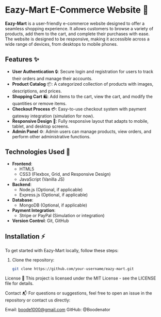 # Eazy-Mart E-Commerce Website 🛒

**Eazy-Mart** is a user-friendly e-commerce website designed to offer a seamless shopping experience. It allows customers to browse a variety of products, add them to the cart, and complete their purchases with ease. The website is designed to be responsive, making it accessible across a wide range of devices, from desktops to mobile phones.

## Features ✨

- **User Authentication** 🔒: Secure login and registration for users to track their orders and manage their accounts.
- **Product Catalog** 📦: A categorized collection of products with images, descriptions, and prices.
- **Shopping Cart** 🛍️: Add items to the cart, view the cart, and modify the quantities or remove items.
- **Checkout Process** 💳: Easy-to-use checkout system with payment gateway integration (simulation for now).
- **Responsive Design** 📱: Fully responsive layout that adapts to mobile, tablet, and desktop screens.
- **Admin Panel** ⚙️: Admin users can manage products, view orders, and perform other administrative functions.

## Technologies Used 🔧

- **Frontend**: 
  - HTML5
  - CSS3 (Flexbox, Grid, and Responsive Design)
  - JavaScript (Vanilla JS)
- **Backend**:
  - Node.js (Optional, if applicable)
  - Express.js (Optional, if applicable)
- **Database**:
  - MongoDB (Optional, if applicable)
- **Payment Integration**:
  - Stripe or PayPal (Simulation or integration)
- **Version Control**: Git, GitHub

## Installation ⚡

To get started with Eazy-Mart locally, follow these steps:

1. Clone the repository:
   ```bash
   git clone https://github.com/your-username/eazy-mart.git


License 📜
This project is licensed under the MIT License - see the LICENSE file for details.

Contact 📬
For questions or suggestions, feel free to open an issue in the repository or contact us directly:

Email: boode1000@gmail.com
GitHub: @Boodenator